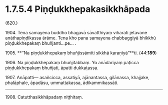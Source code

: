# 1.7.5.4 Piṇḍukkhepakasikkhāpada

(620.)

1904\. Tena samayena buddho bhagavā sāvatthiyaṃ viharati jetavane anāthapiṇḍikassa ārāme. Tena kho pana samayena chabbaggiyā bhikkhū piṇḍukkhepakaṃ bhuñjanti…pe… .

1905\. **“Na piṇḍukkhepakaṃ bhuñjissāmīti sikkhā karaṇīyā”**ti. (*44*:**189**)

1906\. Na piṇḍukkhepakaṃ bhuñjitabbaṃ. Yo anādariyaṃ paṭicca piṇḍukkhepakaṃ bhuñjati, āpatti dukkaṭassa.

1907\. Anāpatti— asañcicca, assatiyā, ajānantassa, gilānassa, khajjake, phalāphale, āpadāsu, ummattakassa, ādikammikassāti.

---

1908\. Catutthasikkhāpadaṃ niṭṭhitaṃ.
